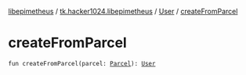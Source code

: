 [libepimetheus](../../index.md) / [tk.hacker1024.libepimetheus](../index.md) / [User](index.md) / [createFromParcel](./create-from-parcel.md)

# createFromParcel

`fun createFromParcel(parcel: `[`Parcel`](https://developer.android.com/reference/android/os/Parcel.html)`): `[`User`](index.md)